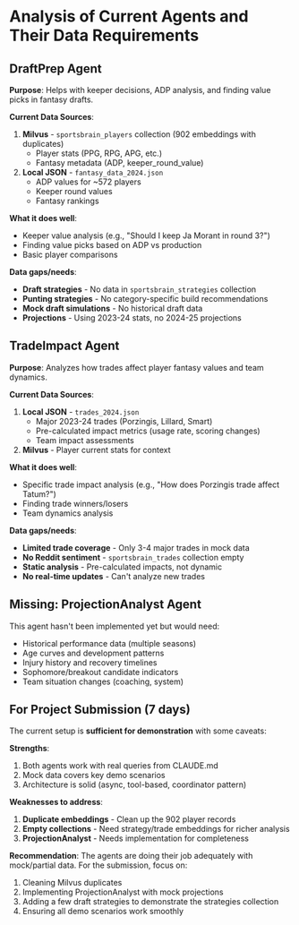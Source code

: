 # Analysis of Current Agents and Their Data Requirements

## DraftPrep Agent

**Purpose**: Helps with keeper decisions, ADP analysis, and finding value picks in fantasy drafts.

**Current Data Sources**:
1. **Milvus** - `sportsbrain_players` collection (902 embeddings with duplicates)
   - Player stats (PPG, RPG, APG, etc.)
   - Fantasy metadata (ADP, keeper_round_value)
2. **Local JSON** - `fantasy_data_2024.json`
   - ADP values for ~572 players
   - Keeper round values
   - Fantasy rankings

**What it does well**:
- Keeper value analysis (e.g., "Should I keep Ja Morant in round 3?")
- Finding value picks based on ADP vs production
- Basic player comparisons

**Data gaps/needs**:
- **Draft strategies** - No data in `sportsbrain_strategies` collection
- **Punting strategies** - No category-specific build recommendations
- **Mock draft simulations** - No historical draft data
- **Projections** - Using 2023-24 stats, no 2024-25 projections

## TradeImpact Agent

**Purpose**: Analyzes how trades affect player fantasy values and team dynamics.

**Current Data Sources**:
1. **Local JSON** - `trades_2024.json`
   - Major 2023-24 trades (Porzingis, Lillard, Smart)
   - Pre-calculated impact metrics (usage rate, scoring changes)
   - Team impact assessments
2. **Milvus** - Player current stats for context

**What it does well**:
- Specific trade impact analysis (e.g., "How does Porzingis trade affect Tatum?")
- Finding trade winners/losers
- Team dynamics analysis

**Data gaps/needs**:
- **Limited trade coverage** - Only 3-4 major trades in mock data
- **No Reddit sentiment** - `sportsbrain_trades` collection empty
- **Static analysis** - Pre-calculated impacts, not dynamic
- **No real-time updates** - Can't analyze new trades

## Missing: ProjectionAnalyst Agent

This agent hasn't been implemented yet but would need:
- Historical performance data (multiple seasons)
- Age curves and development patterns
- Injury history and recovery timelines
- Sophomore/breakout candidate indicators
- Team situation changes (coaching, system)

## For Project Submission (7 days)

The current setup is **sufficient for demonstration** with some caveats:

**Strengths**:
1. Both agents work with real queries from CLAUDE.md
2. Mock data covers key demo scenarios
3. Architecture is solid (async, tool-based, coordinator pattern)

**Weaknesses to address**:
1. **Duplicate embeddings** - Clean up the 902 player records
2. **Empty collections** - Need strategy/trade embeddings for richer analysis
3. **ProjectionAnalyst** - Needs implementation for completeness

**Recommendation**: The agents are doing their job adequately with mock/partial data. For the submission, focus on:
1. Cleaning Milvus duplicates
2. Implementing ProjectionAnalyst with mock projections
3. Adding a few draft strategies to demonstrate the strategies collection
4. Ensuring all demo scenarios work smoothly